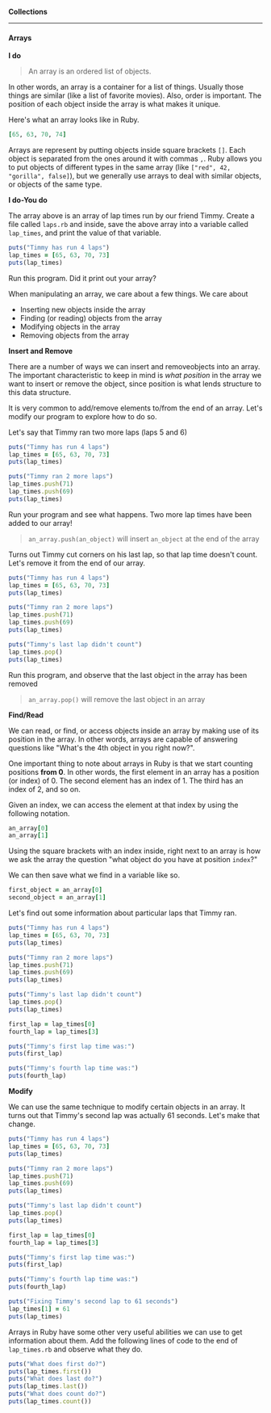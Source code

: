 **Collections**

---

#### Arrays

**I do**

> An array is an ordered list of objects.

In other words, an array is a container for a list of things. Usually those
things are similar (like a list of favorite movies). Also, order is important.
The position of each object inside the array is what makes it unique.

Here's what an array looks like in Ruby.

```ruby
[65, 63, 70, 74]
```

Arrays are represent by putting objects inside square brackets `[]`. Each object
is separated from the ones around it with commas `,`. Ruby allows you to put
objects of different types in the same array (like `["red", 42, "gorilla",
false]`), but we generally use arrays to deal with similar objects, or objects
of the same type.

**I do-You do**

The array above is an array of lap times run by our friend Timmy. Create a file
called `laps.rb` and inside, save the above array into a variable called
`lap_times`, and print the value of that variable.

```ruby
puts("Timmy has run 4 laps")
lap_times = [65, 63, 70, 73]
puts(lap_times)
```

Run this program. Did it print out your array?

When manipulating an array, we care about a few things. We care about

* Inserting new objects inside the array
* Finding (or reading) objects from the array
* Modifying objects in the array
* Removing objects from the array

**Insert and Remove**

There are a number of ways we can insert and removeobjects into an array. The
important characteristic to keep in mind is _what position_ in the array we want
to insert or remove the object, since position is what lends structure to this
data structure.

It is very common to add/remove elements to/from the end of an array. Let's
modify our program to explore how to do so.

Let's say that Timmy ran two more laps (laps 5 and 6)

```ruby
puts("Timmy has run 4 laps")
lap_times = [65, 63, 70, 73]
puts(lap_times)

puts("Timmy ran 2 more laps")
lap_times.push(71)
lap_times.push(69)
puts(lap_times)
```

Run your program and see what happens. Two more lap times have been added to
our array!

> `an_array.push(an_object)` will insert `an_object` at the end of the array

Turns out Timmy cut corners on his last lap, so that lap time doesn't count.
Let's remove it from the end of our array.

```ruby
puts("Timmy has run 4 laps")
lap_times = [65, 63, 70, 73]
puts(lap_times)

puts("Timmy ran 2 more laps")
lap_times.push(71)
lap_times.push(69)
puts(lap_times)

puts("Timmy's last lap didn't count")
lap_times.pop()
puts(lap_times)
```

Run this program, and observe that the last object in the array has been removed

> `an_array.pop()` will remove the last object in an array

**Find/Read**

We can read, or find, or access objects inside an array by making use of its
position in the array. In other words, arrays are capable of answering
questions like "What's the 4th object in you right now?".

One important thing to note about arrays in Ruby is that we start counting
positions **from 0**. In other words, the first element in an array has a
position (or index) of 0. The second element has an index of 1. The third has
an index of 2, and so on.

Given an index, we can access the element at that index by using the following
notation.

```ruby
an_array[0]
an_array[1]
```

Using the square brackets with an index inside, right next to an array is
how we ask the array the question "what object do you have at position `index`?"

We can then save what we find in a variable like so.

```ruby
first_object = an_array[0]
second_object = an_array[1]
```

Let's find out some information about particular laps that Timmy ran.

```ruby
puts("Timmy has run 4 laps")
lap_times = [65, 63, 70, 73]
puts(lap_times)

puts("Timmy ran 2 more laps")
lap_times.push(71)
lap_times.push(69)
puts(lap_times)

puts("Timmy's last lap didn't count")
lap_times.pop()
puts(lap_times)

first_lap = lap_times[0]
fourth_lap = lap_times[3]

puts("Timmy's first lap time was:")
puts(first_lap)

puts("Timmy's fourth lap time was:")
puts(fourth_lap)
```

**Modify**

We can use the same technique to modify certain objects in an array. It turns
out that Timmy's second lap was actually 61 seconds. Let's make that change.

```ruby
puts("Timmy has run 4 laps")
lap_times = [65, 63, 70, 73]
puts(lap_times)

puts("Timmy ran 2 more laps")
lap_times.push(71)
lap_times.push(69)
puts(lap_times)

puts("Timmy's last lap didn't count")
lap_times.pop()
puts(lap_times)

first_lap = lap_times[0]
fourth_lap = lap_times[3]

puts("Timmy's first lap time was:")
puts(first_lap)

puts("Timmy's fourth lap time was:")
puts(fourth_lap)

puts("Fixing Timmy's second lap to 61 seconds")
lap_times[1] = 61
puts(lap_times)
```

Arrays in Ruby have some other very useful abilities we can use to get
information about them. Add the following lines of code to the end of
`lap_times.rb` and observe what they do.

```ruby
puts("What does first do?")
puts(lap_times.first())
puts("What does last do?")
puts(lap_times.last())
puts("What does count do?")
puts(lap_times.count())
```
